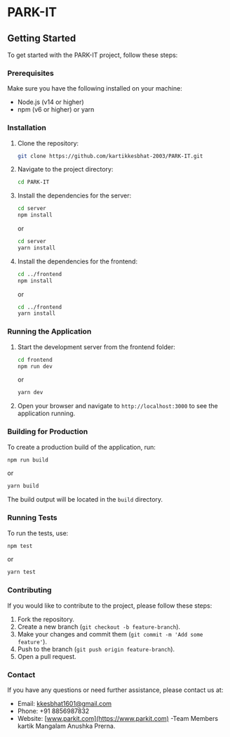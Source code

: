 # PARK-IT

## Getting Started

To get started with the PARK-IT project, follow these steps:

### Prerequisites

Make sure you have the following installed on your machine:

- Node.js (v14 or higher)
- npm (v6 or higher) or yarn

### Installation

1. Clone the repository:

   ```bash
   git clone https://github.com/kartikkesbhat-2003/PARK-IT.git
   ```

2. Navigate to the project directory:

   ```bash
   cd PARK-IT
   ```

3. Install the dependencies for the server:

   ```bash
   cd server
   npm install
   ```

   or

   ```bash
   cd server
   yarn install
   ```

4. Install the dependencies for the frontend:
   ```bash
   cd ../frontend
   npm install
   ```
   or
   ```bash
   cd ../frontend
   yarn install
   ```

### Running the Application

1. Start the development server from the frontend folder:

   ```bash
   cd frontend
   npm run dev
   ```

   or

   ```bash
   yarn dev
   ```

2. Open your browser and navigate to `http://localhost:3000` to see the application running.

### Building for Production

To create a production build of the application, run:

```bash
npm run build
```

or

```bash
yarn build
```

The build output will be located in the `build` directory.

### Running Tests

To run the tests, use:

```bash
npm test
```

or

```bash
yarn test
```

### Contributing

If you would like to contribute to the project, please follow these steps:

1. Fork the repository.
2. Create a new branch (`git checkout -b feature-branch`).
3. Make your changes and commit them (`git commit -m 'Add some feature'`).
4. Push to the branch (`git push origin feature-branch`).
5. Open a pull request.

### Contact

If you have any questions or need further assistance, please contact us at:

- Email: kkesbhat1601@gmail.com
- Phone: +91 8856987832
- Website: [www.parkit.com](https://www.parkit.com)
  -Team Members
  kartik
  Mangalam
  Anushka
  Prerna.
